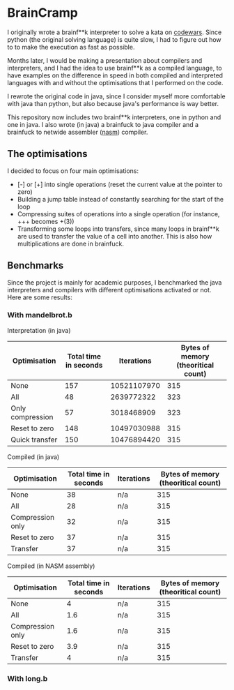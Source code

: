 # BrainCramp

I originally wrote a brainf*\*k interpreter to solve a kata on [codewars](https://www.codewars.com/). 
Since python (the original solving language) is quite slow, I had to figure out how to to make the execution as fast as possible.

Months later, I would be making a presentation about compilers and interpreters, and I had the idea to use brainf*\*k as a compiled language, to have examples on the difference in speed in both compiled and interpreted languages with and without the optimisations that I performed on the code. 

I rewrote the original code in java, since I consider myself more comfortable with java than python, but also because java's performance is way better.

This repository now includes two brainf*\*k interpreters, one in python and one in java. I also wrote (in java) a brainfuck to java compiler and a brainfuck to netwide assembler ([nasm](http://www.nasm.us/)) compiler.

## The optimisations

I decided to focus on four main optimisations:

- [-] or [+] into single operations (reset the current value at the pointer to zero)
- Building a jump table instead of constantly searching for the start of the loop
- Compressing suites of operations into a single operation (for instance, +++ becomes +(3))
- Transforming some loops into transfers, since many loops in brainf*\*k are used to transfer the value of a cell into another. This is also how multiplications are done in brainfuck. 

## Benchmarks

Since the project is mainly for academic purposes, I benchmarked the java interpreters and compilers with different optimisations activated or not. Here are some results:

### With mandelbrot.b

Interpretation (in java)

|Optimisation   | Total time in seconds  | Iterations  | Bytes of memory (theoritical count)   |
|---|---|---|---|
| None  | 157  | 10521107970|  315 |
| All  |  48 |  2639772322|  323 |
| Only compression  | 57   | 3018468909| 323  |
| Reset to zero  |  148  | 10497030988|  315 |
| Quick transfer  | 150  | 10476894420| 315  |

Compiled (in java)

| Optimisation     | Total time in seconds | Iterations | Bytes of memory (theoritical count) |
|------------------|-----------------------|------------|-------------------------------------|
| None             | 38                    | n/a        | 315                                 |
| All              | 28                    | n/a        | 315                                 |
| Compression only | 32                    | n/a        | 315                                 |
| Reset to zero    | 37                    | n/a        | 315                                 |
| Transfer         | 37                    | n/a        | 315                                 |


Compiled (in NASM assembly)

| Optimisation     | Total time in seconds | Iterations | Bytes of memory (theoritical count) |
|------------------|-----------------------|------------|-------------------------------------|
| None             | 4                     | n/a        | 315                                 |
| All              | 1.6                   | n/a        | 315                                 |
| Compression only | 1.6                   | n/a        | 315                                 |
| Reset to zero    | 3.9                   | n/a        | 315                                 |
| Transfer         | 4                     | n/a        | 315                                 |



### With long.b

